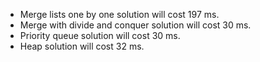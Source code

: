 * Merge lists one by one solution will cost 197 ms.
* Merge with divide and conquer solution will cost 30 ms.
* Priority queue solution will cost 30 ms.
* Heap solution will cost 32 ms.
